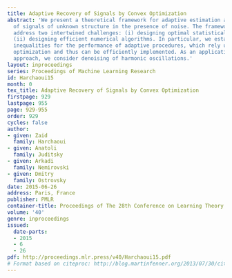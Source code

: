 ```yaml
---
title: Adaptive Recovery of Signals by Convex Optimization
abstract: 'We present a theoretical framework for adaptive estimation and prediction
  of signals of unknown structure in the presence of noise. The framework allows to
  address two intertwined challenges: (i) designing optimal statistical estimators;
  (ii) designing efficient numerical algorithms. In particular, we establish oracle
  inequalities for the performance of adaptive procedures, which rely upon convex
  optimization and thus can be efficiently implemented. As an application of the proposed
  approach, we consider denoising of harmonic oscillations.'
layout: inproceedings
series: Proceedings of Machine Learning Research
id: Harchaoui15
month: 0
tex_title: Adaptive Recovery of Signals by Convex Optimization
firstpage: 929
lastpage: 955
page: 929-955
order: 929
cycles: false
author:
- given: Zaid
  family: Harchaoui
- given: Anatoli
  family: Juditsky
- given: Arkadi
  family: Nemirovski
- given: Dmitry
  family: Ostrovsky
date: 2015-06-26
address: Paris, France
publisher: PMLR
container-title: Proceedings of The 28th Conference on Learning Theory
volume: '40'
genre: inproceedings
issued:
  date-parts:
  - 2015
  - 6
  - 26
pdf: http://proceedings.mlr.press/v40/Harchaoui15.pdf
# Format based on citeproc: http://blog.martinfenner.org/2013/07/30/citeproc-yaml-for-bibliographies/
---
```

